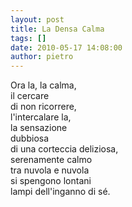 ```yaml
---
layout: post
title: La Densa Calma
tags: []
date: 2010-05-17 14:08:00
author: pietro
---
```

Ora la, la calma,<br/>il cercare<br/>di non ricorrere,<br/>l'intercalare la,<br/>la sensazione<br/>dubbiosa<br/>di una corteccia deliziosa,<br/>serenamente calmo<br/>tra nuvola e nuvola<br/>si spengono lontani<br/>lampi dell'inganno di sé.
